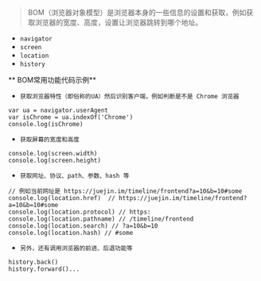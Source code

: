 > BOM（浏览器对象模型）是浏览器本身的一些信息的设置和获取，例如获取浏览器的宽度、高度，设置让浏览器跳转到哪个地址。

- `navigator`
- `screen`
- `location`
- `history`


**  BOM常用功能代码示例**

- `获取浏览器特性（即俗称的UA）然后识别客户端，例如判断是不是 Chrome 浏览器`
```
var ua = navigator.userAgent
var isChrome = ua.indexOf('Chrome')
console.log(isChrome)
```
- `获取屏幕的宽度和高度`
```
console.log(screen.width)
console.log(screen.height)
```
- `获取网址、协议、path、参数、hash 等`
```
// 例如当前网址是 https://juejin.im/timeline/frontend?a=10&b=10#some
console.log(location.href)  // https://juejin.im/timeline/frontend?a=10&b=10#some
console.log(location.protocol) // https:
console.log(location.pathname) // /timeline/frontend
console.log(location.search) // ?a=10&b=10
console.log(location.hash) // #some
```
- `另外，还有调用浏览器的前进、后退功能等`
```
history.back()
history.forward()...
```
